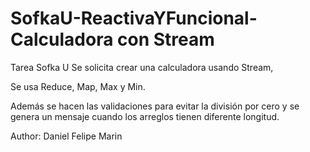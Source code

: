# SofkaU-ReactivaYFuncional-Calculadora con Stream
Tarea Sofka U
Se solicita crear una calculadora usando Stream,

Se usa Reduce, Map, Max y Min.

Además se hacen las validaciones para evitar la división por cero y se genera un mensaje cuando los arreglos tienen diferente longitud.



Author: Daniel Felipe Marin
